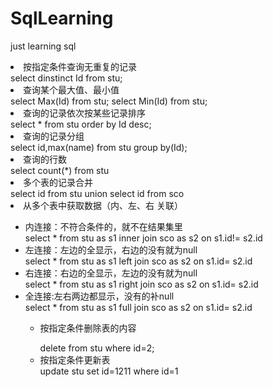 # SqlLearning
just learning sql

<li>按指定条件查询无重复的记录</li>
select dinstinct Id from stu;
<li>查询某个最大值、最小值</li>
select Max(Id) from stu;
select Min(Id) from stu;
<li>查询的记录依次按某些记录排序</li>
select * from stu order by Id desc;
<li>查询的记录分组</li>
select id,max(name) from stu group by(Id);
<li>查询的行数</li>
select count(*) from stu
<li>多个表的记录合并</li>
select id from stu 
union
select id from sco
<li>从多个表中获取数据（内、左、右 关联）</li>
<ul>
<li>内连接：不符合条件的，就不在结果集里</li>
select * from stu as s1 inner join  sco as s2 on s1.id!= s2.id
<li>
左连接：左边的全显示，右边的没有就为null</li>
select * from stu as s1 left join  sco as s2 on s1.id= s2.id
<li>右连接：右边的全显示，左边的没有就为null</li>
select * from stu as s1 right join  sco as s2 on s1.id= s2.id
<li>全连接:左右两边都显示，没有的补null</li>
select * from stu as s1 full join  sco as s2 on s1.id= s2.id
<ul>
<li><p>按指定条件删除表的内容</p></li>
delete from stu where id=2;
<li>按指定条件更新表</li>
update stu set id=1211 where id=1





